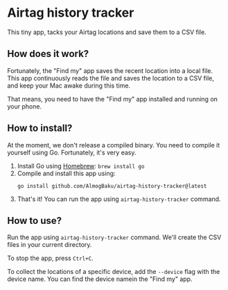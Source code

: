 # Airtag history tracker

This tiny app, tacks your Airtag locations and save them to a CSV file.

## How does it work?

Fortunately, the "Find my" app saves the recent location into a local file. This app continuously reads the file and
saves the location to a CSV file, and keep your Mac awake during this time.

That means, you need to have the "Find my" app installed and running on your phone.

## How to install?

At the moment, we don't release a compiled binary. You need to compile it yourself using Go.
Fortunately, it's very easy.

1. Install Go using [Homebrew](https://brew.sh/): `brew install go`
2. Compile and install this app using:
    ```console
   go install github.com/AlmogBaku/airtag-history-tracker@latest
    ``` 
3. That's it! You can run the app using `airtag-history-tracker` command.

## How to use?

Run the app using `airtag-history-tracker` command. We'll create the CSV files in your current directory.

To stop the app, press `Ctrl+C`.

To collect the locations of a specific device, add the `--device` flag with the device name. You can find the device
namein the "Find my" app.